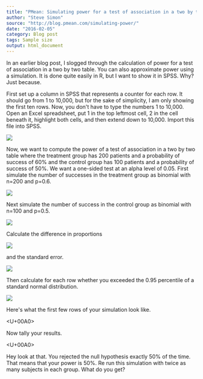 ```yaml
---
title: "PMean: Simulating power for a test of association in a two by two table"
author: "Steve Simon"
source: "http://blog.pmean.com/simulating-power/"
date: "2016-02-05"
category: Blog post
tags: Sample size
output: html_document
---
```


In an earlier blog post, I slogged through the calculation of power for
a test of association in a two by two table. You can also approximate
power using a simulation. It is done quite easily in R, but I want to
show it in SPSS. Why? Just because.

<!---More--->

First set up a column in SPSS that represents a counter for each row. It
should go from 1 to 10,000, but for the sake of simplicity, I am only
showing the first ten rows. Now, you don't have to type the numbers 1 to
10,000. Open an Excel spreadsheet, put 1 in the top leftmost cell, 2 in
the cell beneath it, highlight both cells, and then extend down to
10,000. Import this file into SPSS.

![](../../../web/images/simulating-power01.png)



Now, we want to compute the power of a test of association in a two by
two table where the treatment group has 200 patients and a probability
of success of 60% and the control group has 100 patients and a
probability of success of 50%. We want a one-sided test at an alpha
level of 0.05. First simulate the number of successes in the treatment
group as binomial with n=200 and p=0.6.

![](../../../web/images/simulating-power02.png)



Next simulate the number of success in the control group as binomial
with n=100 and p=0.5.

![](../../../web/images/simulating-power03.png)



Calculate the difference in proportions

![](../../../web/images/simulating-power04.png)



and the standard error.

![](../../../web/images/simulating-power05.png)



Then calculate for each row whether you exceeded the 0.95 percentile of
a standard normal distribution.

![](../../../web/images/simulating-power06.png)



Here's what the first few rows of your simulation look like.

<U+00A0>

Now tally your results.

<U+00A0>

Hey look at that. You rejected the null hypothesis exactly 50% of the
time. That means that your power is 50%. Re run this simulation with
twice as many subjects in each group. What do you get?


